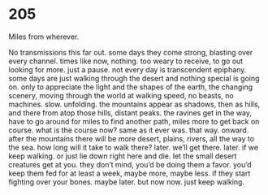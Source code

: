 # 205

Miles from wherever. 

No transmissions this far out. some days they come strong, blasting over every channel. times like now, nothing. too weary to receive, to go out looking for more. just a pause. not every day is transcendent epiphany. some days are just walking through the desert and nothing special is going on. only to appreciate the light and the shapes of the earth, the changing scenery, moving through the world at walking speed, no beasts, no machines. slow. unfolding. the mountains appear as shadows, then as hills, and there from atop those hills, distant peaks. the ravines get in the way, have to go around for miles to find another path, miles more to get back on course. what is the course now? same as it ever was. that way. onward. after the mountains there will be more desert, plains, rivers, all the way to the sea. how long will it take to walk there? later. we’ll get there. later. if we keep walking. or just lie down right here and die. let the small desert creatures get at you. they don’t mind, you’d be doing them a favor. you’d keep them fed for at least a week, maybe more, maybe less. if they start fighting over your bones. maybe later. but now now. just keep walking.
